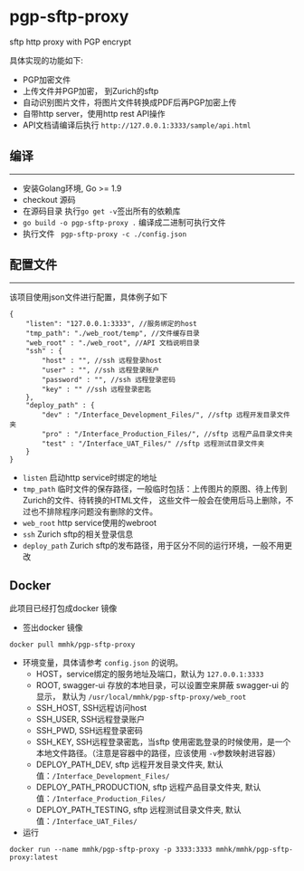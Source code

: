 # pgp-sftp-proxy
sftp http proxy with PGP encrypt


具体实现的功能如下:

- PGP加密文件
- 上传文件并PGP加密， 到Zurich的sftp
- 自动识别图片文件，将图片文件转换成PDF后再PGP加密上传
- 自带http server，使用http rest API操作
- API文档请编译后执行 `http://127.0.0.1:3333/sample/api.html`

## 编译
----
- 安装Golang环境, Go >= 1.9
- checkout 源码
- 在源码目录 执行` go get -v `签出所有的依赖库
- ` go build -o pgp-sftp-proxy . ` 编译成二进制可执行文件
- 执行文件 ` pgp-sftp-proxy -c ./config.json`

## 配置文件
----
该项目使用json文件进行配置，具体例子如下

```JS
{
    "listen": "127.0.0.1:3333", //服务绑定的host
    "tmp_path": "./web_root/temp", //文件缓存目录
	"web_root" : "./web_root", //API 文档说明目录
	"ssh" : {
		"host" : "", //ssh 远程登录host
		"user" : "", //ssh 远程登录账户
		"password" : "", //ssh 远程登录密码
		"key" : "" //ssh 远程登录密匙
	},
	"deploy_path" : {
		"dev" : "/Interface_Development_Files/", //sftp 远程开发目录文件夹
		"pro" : "/Interface_Production_Files/", //sftp 远程产品目录文件夹
		"test" : "/Interface_UAT_Files/" //sftp 远程测试目录文件夹
	}
}
```

- `listen` 启动http service时绑定的地址
- `tmp_path` 临时文件的保存路径，一般临时包括：上传图片的原图、待上传到Zurich的文件、待转换的HTML文件，
  这些文件一般会在使用后马上删除，不过也不排除程序问题没有删除的文件。
- `web_root` http service使用的webroot
- `ssh` Zurich sftp的相关登录信息
- `deploy_path`  Zurich sftp的发布路径，用于区分不同的运行环境，一般不用更改


## Docker

此项目已经打包成docker 镜像

- 签出docker 镜像
```
docker pull mmhk/pgp-sftp-proxy
```
- 环境变量，具体请参考 `config.json` 的说明。
  - HOST，service绑定的服务地址及端口，默认为 `127.0.0.1:3333`
  - ROOT, swagger-ui 存放的本地目录，可以设置空来屏蔽 swagger-ui 的显示， 默认为 `/usr/local/mmhk/pgp-sftp-proxy/web_root`
  - SSH_HOST, SSH远程访问host
  - SSH_USER, SSH远程登录账户
  - SSH_PWD, SSH远程登录密码
  - SSH_KEY, SSH远程登录密匙，当sftp 使用密匙登录的时候使用，是一个本地文件路径。（注意是容器中的路径，应该使用 `-v`参数映射进容器）
  - DEPLOY_PATH_DEV, sftp 远程开发目录文件夹, 默认值：`/Interface_Development_Files/`
  - DEPLOY_PATH_PRODUCTION, sftp 远程产品目录文件夹, 默认值：`/Interface_Production_Files/`
  - DEPLOY_PATH_TESTING, sftp 远程测试目录文件夹, 默认值：`/Interface_UAT_Files/`
- 运行
```
docker run --name mmhk/pgp-sftp-proxy -p 3333:3333 mmhk/mmhk/pgp-sftp-proxy:latest
```
